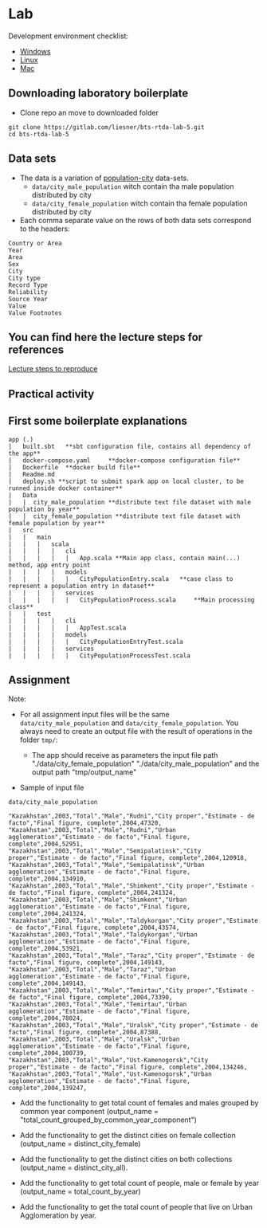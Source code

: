 # Lab

Development environment checklist:

- [Windows](docs/windowsChecklist.md)
- [Linux](docs/linuxChecklist.md)
- [Mac](docs/macChecklist.md)

## Downloading laboratory boilerplate

- Clone repo an move to downloaded folder
 
```terminal
git clone https://gitlab.com/liesner/bts-rtda-lab-5.git
cd bts-rtda-lab-5
```

## Data sets

- The data is a variation of  [population-city](https://github.com/datasets/population-city) data-sets.
    - ```data/city_male_population``` witch contain tha male population distributed by city
    - ```data/city_female_population``` witch contain tha female population distributed by city
- Each comma separate value on the rows of both data sets correspond to the headers: 

```terminal
Country or Area
Year
Area
Sex
City
City type
Record Type
Reliability
Source Year
Value
Value Footnotes
```    


## You can find here the lecture steps for references
[Lecture steps to reproduce](docs/conference_steps.md)


## Practical activity

## First some boilerplate explanations

```
app (.)
|   built.sbt   **sbt configuration file, contains all dependency of the app**
|   docker-compose.yaml     **docker-compose configuration file**
|   Dockerfile  **docker build file**
|   Readme.md 
|   deploy.sh **script to submit spark app on local cluster, to be runned inside docker container**
|   Data
|   |  city_male_population **distribute text file dataset with male population by year**
|   |  city_female_population **distribute text file dataset with female population by year**
|   src
|   |   main
|   |   |   scala
|   |   |   |   cli
|   |   |   |   |   App.scala **Main app class, contain main(...) method, app entry point
|   |   |   |   models
|   |   |   |   |   CityPopulationEntry.scala   **case class to represent a population entry in dataset**
|   |   |   |   services
|   |   |   |   |   CityPopulationProcess.scala     **Main processing class**
|   |   test
|   |   |   |   cli
|   |   |   |   |   AppTest.scala
|   |   |   |   models
|   |   |   |   |   CityPopulationEntryTest.scala
|   |   |   |   services
|   |   |   |   |   CityPopulationProcessTest.scala
```

## Assignment

Note: 
- For all assignment input files will be the same ```data/city_male_population``` and ```data/city_female_population```. You always need to create an output file with the result of operations in the folder ```tmp/```:
    - The app should receive as parameters the input file path "./data/city_female_population" "./data/city_male_population" 
    and the output path "tmp/output_name"    

- Sample of input file
```terminal
data/city_male_population

"Kazakhstan",2003,"Total","Male","Rudni","City proper","Estimate - de facto","Final figure, complete",2004,47320,
"Kazakhstan",2003,"Total","Male","Rudni","Urban agglomeration","Estimate - de facto","Final figure, complete",2004,52951,
"Kazakhstan",2003,"Total","Male","Semipalatinsk","City proper","Estimate - de facto","Final figure, complete",2004,120918,
"Kazakhstan",2003,"Total","Male","Semipalatinsk","Urban agglomeration","Estimate - de facto","Final figure, complete",2004,134910,
"Kazakhstan",2003,"Total","Male","Shimkent","City proper","Estimate - de facto","Final figure, complete",2004,241324,
"Kazakhstan",2003,"Total","Male","Shimkent","Urban agglomeration","Estimate - de facto","Final figure, complete",2004,241324,
"Kazakhstan",2003,"Total","Male","Taldykorgan","City proper","Estimate - de facto","Final figure, complete",2004,43574,
"Kazakhstan",2003,"Total","Male","Taldykorgan","Urban agglomeration","Estimate - de facto","Final figure, complete",2004,53921,
"Kazakhstan",2003,"Total","Male","Taraz","City proper","Estimate - de facto","Final figure, complete",2004,149143,
"Kazakhstan",2003,"Total","Male","Taraz","Urban agglomeration","Estimate - de facto","Final figure, complete",2004,149143,
"Kazakhstan",2003,"Total","Male","Temirtau","City proper","Estimate - de facto","Final figure, complete",2004,73390,
"Kazakhstan",2003,"Total","Male","Temirtau","Urban agglomeration","Estimate - de facto","Final figure, complete",2004,78024,
"Kazakhstan",2003,"Total","Male","Uralsk","City proper","Estimate - de facto","Final figure, complete",2004,87388,
"Kazakhstan",2003,"Total","Male","Uralsk","Urban agglomeration","Estimate - de facto","Final figure, complete",2004,100739,
"Kazakhstan",2003,"Total","Male","Ust-Kamenogorsk","City proper","Estimate - de facto","Final figure, complete",2004,134246,
"Kazakhstan",2003,"Total","Male","Ust-Kamenogorsk","Urban agglomeration","Estimate - de facto","Final figure, complete",2004,139247,
```

- Add the functionality to get total count of females and males grouped by common year component 
(output_name = "total_count_grouped_by_common_year_component")

- Add the functionality to get the distinct cities on female collection (output_name = distinct_city_female)

- Add the functionality to get the distinct cities on both collections (output_name = distinct_city_all).

- Add the functionality to get total count of people, male or female by year (output_name = total_count_by_year)

- Add the functionality to get the total count of people that live on Urban Agglomeration by year.  
